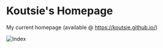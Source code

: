 # Koutsie's Homepage

My current homepage (available @ https://koutsie.github.io/) <br />

![Index](https://0x0.st/zJMO.png)

<br />
